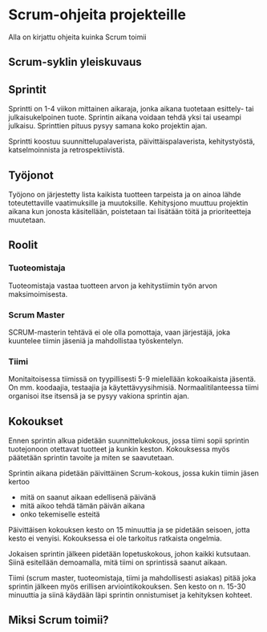 # Scrum-ohjeita projekteille

Alla on kirjattu ohjeita kuinka Scrum toimii

## Scrum-syklin yleiskuvaus

## Sprintit

Sprintti on 1-4 viikon mittainen aikaraja, jonka aikana tuotetaan esittely- tai julkaisukelpoinen tuote. Sprintin aikana voidaan tehdä yksi tai useampi julkaisu. Sprinttien pituus pysyy samana koko projektin ajan.

Sprintti koostuu suunnittelupalaverista, päivittäispalaverista, kehitystyöstä, katselmoinnista ja retrospektiivistä.

## Työjonot

Työjono on järjestetty lista kaikista tuotteen tarpeista ja on ainoa lähde toteutettaville vaatimuksille ja muutoksille. Kehitysjono muuttuu projektin aikana kun jonosta käsitellään, poistetaan tai lisätään töitä ja prioriteetteja muutetaan.

## Roolit

### Tuoteomistaja

Tuoteomistaja vastaa tuotteen arvon ja kehitystiimin työn arvon maksimoimisesta.

### Scrum Master

SCRUM-masterin tehtävä ei ole olla pomottaja, vaan järjestäjä, joka kuuntelee tiimin jäseniä ja mahdollistaa työskentelyn.

### Tiimi

Monitaitoisessa tiimissä on tyypillisesti 5-9 mielellään kokoaikaista jäsentä. On mm. koodaajia, testaajia ja käytettävyysihmisiä. Normaalitilanteessa tiimi organisoi itse itsensä ja se pysyy vakiona sprintin ajan.

## Kokoukset

Ennen sprintin alkua pidetään suunnittelukokous, jossa tiimi sopii sprintin tuotejonoon otettavat tuotteet ja kunkin keston. Kokouksessa myös päätetään sprintin tavoite ja miten se saavutetaan.

Sprintin aikana pidetään päivittäinen Scrum-kokous, jossa kukin tiimin jäsen kertoo

- mitä on saanut aikaan edellisenä päivänä
- mitä aikoo tehdä tämän päivän aikana
- onko tekemiselle esteitä

Päivittäisen kokouksen kesto on 15 minuuttia ja se pidetään seisoen, jotta kesto ei venyisi. Kokouksessa ei ole tarkoitus ratkaista ongelmia.

Jokaisen sprintin jälkeen pidetään lopetuskokous, johon kaikki kutsutaan. Siinä esitellään demoamalla, mitä tiimi on sprintissä saanut aikaan.

Tiimi (scrum master, tuoteomistaja, tiimi ja mahdollisesti asiakas) pitää joka sprintin jälkeen myös erillisen arviointikokouksen. Sen kesto on n. 15-30 minuuttia ja siinä käydään läpi sprintin onnistumiset ja kehityksen kohteet.

## Miksi Scrum toimii?
